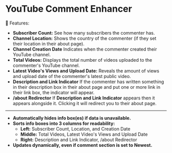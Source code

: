 # YouTube Comment Enhancer

🚀 Features:

*   **Subscriber Count:** See how many subscribers the commenter has.
*   **Channel Location:** Shows the country of the commenter (if they set their location in their about page).
*   **Channel Creation Date** Indicates when the commenter created their YouTube channel.
*   **Total Videos:** Displays the total number of videos uploaded to the commenter's YouTube channel.
*   **Latest Video's Views and Upload Date:** Reveals the amount of views and upload date of the commenter's latest public video.
*   **Description and Link Indicator** If the commenter has written something in their description box in their about page and put one or more link in their link box, the indicator will appear.
*   **/about Redirector** If **Description and Link Indicator** appears then it appears alongside it. Clicking it will redirect you to their about page.
*   ****
*   **Automatically hides info box(es) if data is unavailable.**
*   **Sorts info boxes into 3 columns for readability:**
    *   **Left:** Subscriber Count, Location, and Creation Date
    *   **Middle:** Total Videos, Latest Video's Views and Upload Date
    *   **Right:** Description and Link Indicator, /about Redirector
*   **Updates dynamically, even if comment section is set to Newest.**
